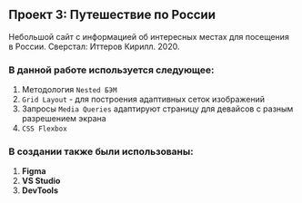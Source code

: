 ## Проект 3: Путешествие по России

Небольшой сайт с информацией об интересных местах для посещения в России.
Сверстал: Иттеров Кирилл. 2020.

### В данной работе используется следующее:
1.  Методология `Nested БЭМ`
2.  `Grid Layout` - для построения адаптивных сеток изображений
3.  Запросы `Media Queries` адаптируют страницу для девайсов с разным разрешением экрана
4.  `CSS Flexbox`

### В создании также были использованы:
1. **Figma**
2. **VS Studio**
3. **DevTools**



